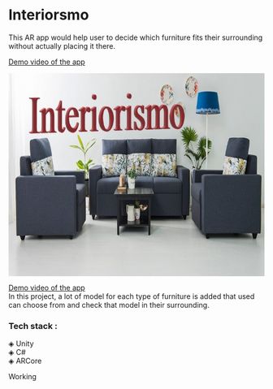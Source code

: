 # Interiorsmo
<p> This AR app would help user to decide which furniture fits their surrounding without actually placing it there.</p>
<a href ="https://drive.google.com/file/d/1QsWLU6SPlZVdGRHwdc12YHWFMoUruuEl/view?usp=sharing">Demo video of the app</a><br>
<p align="center">
<img src= "INTERIORISMO_thumbnail.jpg" width= 600 height= 400 align = "center"></p>

<a href ="https://drive.google.com/file/d/1QsWLU6SPlZVdGRHwdc12YHWFMoUruuEl/view?usp=sharing">Demo video of the app</a><br>
In this project, a lot of model for each type of furniture is added that used can choose from and check that model in their surrounding.
<p><h3>Tech stack :</h3>
  &#9672 Unity<br>
  &#9672 C#<br>
  &#9672 ARCore</p>
  
  <n3> Working</h3>
  
